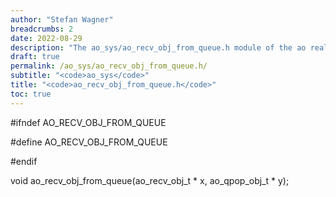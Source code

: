 ```yaml
---
author: "Stefan Wagner"
breadcrumbs: 2
date: 2022-08-29
description: "The ao_sys/ao_recv_obj_from_queue.h module of the ao real-time operating system."
draft: true
permalink: /ao_sys/ao_recv_obj_from_queue.h/ 
subtitle: "<code>ao_sys</code>"
title: "<code>ao_recv_obj_from_queue.h</code>"
toc: true
---
```


#ifndef AO_RECV_OBJ_FROM_QUEUE

#define AO_RECV_OBJ_FROM_QUEUE

#endif

void    ao_recv_obj_from_queue(ao_recv_obj_t * x, ao_qpop_obj_t * y);

